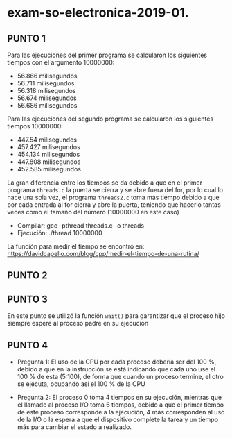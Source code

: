 # exam-so-electronica-2019-01.

## PUNTO 1

Para las ejecuciones del primer programa se calcularon los siguientes tiempos con el argumento 10000000:

* 56.866 milisegundos
* 56.711 milisegundos
* 56.318 milisegundos
* 56.674 milisegundos
* 56.686 milisegundos
 
Para las ejecuciones del segundo programa se calcularon los siguientes tiempos 10000000:

* 447.54 milisegundos
* 457.427 milisegundos
* 454.134 milisegundos
* 447.808 milisegundos
* 452.585 milisegundos

La gran diferencia entre los tiempos se da debido a que en el primer programa `threads.c` la puerta se cierra y se abre fuera del 
for, por lo cual lo hace una sola vez, el programa `threads2.c` toma más tiempo debido a que por cada entrada al for cierra y 
abre la puerta, teniendo que hacerlo tantas veces como el tamaño del número (10000000 en este caso)

* Compilar: gcc -pthread threads.c -o threads
* Ejecución: ./thread 10000000

La función para medir el tiempo se encontró en: https://davidcapello.com/blog/cpp/medir-el-tiempo-de-una-rutina/ 


## PUNTO 2


## PUNTO 3

En este punto se utilizó la función `wait()` para garantizar que el  proceso hijo siempre espere al proceso padre en su ejecución

## PUNTO 4

* Pregunta 1: El uso de la CPU por cada proceso debería ser del 100 %, debido a que en la instrucción se está indicando que cada
uno use el 100 % de esta (5:100), de forma que cuando un proceso termine, el otro se ejecuta, ocupando así el 100 % de la CPU

* Pregunta 2: El proceso 0 toma 4 tiempos en su ejecución, mientras que el llamado al proceso I/O toma 6 tiempos, debido a que el 
primer tiempo de este proceso corresponde a la ejecución, 4 más corresponden al uso de la I/O o la espera a que el dispositivo
complete la tarea y un tiempo más para cambiar el estado a realizado.
